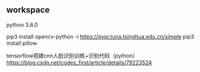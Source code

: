 ## workspace
 python 3.8.0

 pip3 install opencv-python -i https://pypi.tuna.tsinghua.edu.cn/simple
 pip3 install pillow

tensorflow搭建cnn人脸识别训练+识别代码（python）
https://blog.csdn.net/codes_first/article/details/79223524